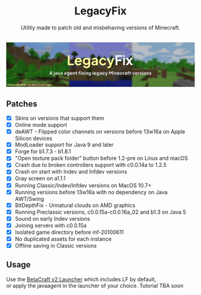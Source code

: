 <div align="center">
<h1>LegacyFix</h1>
<span>Utility made to patch old and misbehaving versions of Minecraft.</span>
</div>
<br>

![](/.github/img/banner.webp)

## Patches
- [x] Skins on versions that support them
- [x] Online mode support
- [x] deAWT - Flipped color channels on versions before 13w16a on Apple Silicon devices
- [x] ModLoader support for Java 9 and later
- [x] Forge for b1.7.3 - b1.8.1
- [x] "Open texture pack folder" button before 1.2-pre on Linux and macOS
- [x] Crash due to broken controllers support with c0.0.14a to 1.2.5
- [x] Crash on start with Indev and Infdev versions
- [x] Gray screen on a1.1.1
- [x] Running Classic/Indev/Infdev versions on MacOS 10.7+
- [x] Running versions before 13w16a with no dependency on Java AWT/Swing
- [x] BitDepthFix - Unnatural clouds on AMD graphics
- [x] Running Preclassic versions, c0.0.15a-c0.0.16a_02 and b1.3 on Java 5
- [x] Sound on early Indev versions
- [x] Joining servers with c0.0.15a
- [x] Isolated game directory before inf-20100611
- [x] No duplicated assets for each instance
- [x] Offline saving in Classic versions

## Usage
Use the [BetaCraft v2 Launcher](https://github.com/betacraftuk/betacraft-launcher/tree/v2) which includes LF by default,<br>
or apply the javaagent in the launcher of your choice. Tutorial TBA soon

